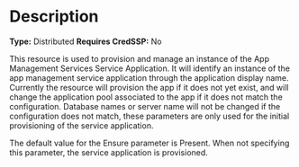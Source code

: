 # Description

**Type:** Distributed
**Requires CredSSP:** No

This resource is used to provision and manage an instance of the App Management
Services Service Application. It will identify an instance of the app
management service application through the application display name. Currently
the resource will provision the app if it does not yet exist, and will change
the application pool associated to the app if it does not match the
configuration. Database names or server name will not be changed if the
configuration does not match, these parameters are only used for the initial
provisioning of the service application.

The default value for the Ensure parameter is Present. When not specifying this
parameter, the service application is provisioned.
